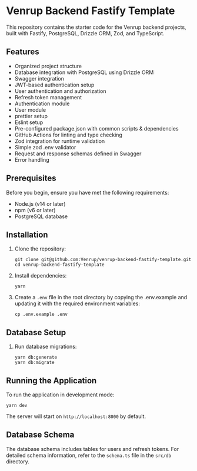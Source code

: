 # Venrup Backend Fastify Template
This repository contains the starter code for the Venrup backend projects, built with Fastify, PostgreSQL, Drizzle ORM, Zod, and TypeScript.

## Features

- Organized project structure
- Database integration with PostgreSQL using Drizzle ORM
- Swagger integration
- JWT-based authentication setup
- User authentication and authorization
- Refresh token management
- Authentication module
- User module
- prettier setup
- Eslint setup
- Pre-configured package.json with common scripts & dependencies
- GitHub Actions for linting and type checking
- Zod integration for runtime validation
- Simple zod .env validator
- Request and response schemas defined in Swagger
- Error handling

## Prerequisites

Before you begin, ensure you have met the following requirements:

- Node.js (v14 or later)
- npm (v6 or later)
- PostgreSQL database

## Installation

1. Clone the repository:
   ```
   git clone git@github.com:Venrup/venrup-backend-fastify-template.git
   cd venrup-backend-fastify-template
   ```

2. Install dependencies:
   ```
   yarn
   ```

3. Create a `.env` file in the root directory by copying the .env.example and updating it with the required environment variables:
   ```
   cp .env.example .env
   ```

## Database Setup

1. Run database migrations:
   ```
   yarn db:generate
   yarn db:migrate
   ```

## Running the Application

To run the application in development mode:
   ```
   yarn dev
   ```


The server will start on `http://localhost:8000` by default.


## Database Schema

The database schema includes tables for users and refresh tokens. For detailed schema information, refer to the `schema.ts` file in the `src/db` directory.
